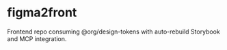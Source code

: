 # figma2front

Frontend repo consuming @org/design-tokens with auto-rebuild Storybook and MCP integration.
